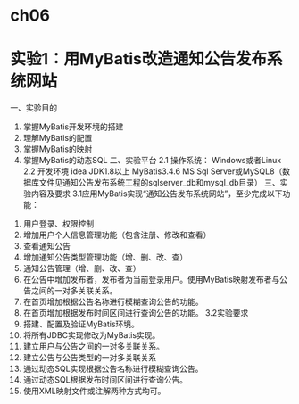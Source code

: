 # ch06
# 实验1：用MyBatis改造通知公告发布系统网站

一、实验目的
1.	掌握MyBatis开发环境的搭建
2.	理解MyBatis的配置
3.	掌握MyBatis的映射
4.	掌握MyBatis的动态SQL
二、实验平台
2.1 操作系统：
Windows或者Linux
2.2 开发环境
idea
JDK1.8以上
MyBatis3.4.6
MS Sql Server或MySQL8（数据库文件见通知公告发布系统工程的sqlserver_db和mysql_db目录）
三、实验内容及要求
3.1应用MyBatis实现“通知公告发布系统网站”，至少完成以下功能： 
1)	用户登录、权限控制
2)	增加用户个人信息管理功能（包含注册、修改和查看）
3)	查看通知公告 
4)	增加通知公告类型管理功能（增、删、改、查） 
5)	通知公告管理（增、删、改、查）
6)	在公告中增加发布者，发布者为当前登录用户。使用MyBatis映射发布者与公告之间的一对多关联关系。
7)	在首页增加根据公告名称进行模糊查询公告的功能。
8)	在首页增加根据发布时间区间进行查询公告的功能。
3.2实验要求
1)	搭建、配置及验证MyBatis环境。
2)	将所有JDBC实现修改为MyBatis实现。
3)	建立用户与公告之间的一对多关联关系。
4)	建立公告与公告类型的一对多关联关系
5)	通过动态SQL实现根据公告名称进行模糊查询公告。
6)	通过动态SQL根据发布时间区间进行查询公告。
7)	使用XML映射文件或注解两种方式均可。
